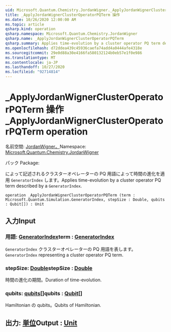 ```yaml
---
uid: Microsoft.Quantum.Chemistry.JordanWigner._ApplyJordanWignerClusterOperatorPQTerm
title: _ApplyJordanWignerClusterOperatorPQTerm 操作
ms.date: 10/26/2020 12:00:00 AM
ms.topic: article
qsharp.kind: operation
qsharp.namespace: Microsoft.Quantum.Chemistry.JordanWigner
qsharp.name: _ApplyJordanWignerClusterOperatorPQTerm
qsharp.summary: Applies time-evolution by a cluster operator PQ term described by a `GeneratorIndex`.
ms.openlocfilehash: d72ddea439c45936caefa74add4a0444afe4318e
ms.sourcegitcommit: 29e0d88a30e4166fa580132124b0eb57e1f0e986
ms.translationtype: MT
ms.contentlocale: ja-JP
ms.lasthandoff: 10/27/2020
ms.locfileid: "92714814"
---
```

# <a name="_applyjordanwignerclusteroperatorpqterm-operation"></a><span data-ttu-id="eec79-102">_ApplyJordanWignerClusterOperatorPQTerm 操作</span><span class="sxs-lookup"><span data-stu-id="eec79-102">_ApplyJordanWignerClusterOperatorPQTerm operation</span></span>

<span data-ttu-id="eec79-103">名前空間: [JordanWigner。](xref:Microsoft.Quantum.Chemistry.JordanWigner)</span><span class="sxs-lookup"><span data-stu-id="eec79-103">Namespace: [Microsoft.Quantum.Chemistry.JordanWigner](xref:Microsoft.Quantum.Chemistry.JordanWigner)</span></span>

<span data-ttu-id="eec79-104">パック [](https://nuget.org/packages/)</span><span class="sxs-lookup"><span data-stu-id="eec79-104">Package: [](https://nuget.org/packages/)</span></span>


<span data-ttu-id="eec79-105">によって記述されるクラスターオペレーターの PQ 用語によって時間の進化を適用 `GeneratorIndex` します。</span><span class="sxs-lookup"><span data-stu-id="eec79-105">Applies time-evolution by a cluster operator PQ term described by a `GeneratorIndex`.</span></span>

```qsharp
operation _ApplyJordanWignerClusterOperatorPQTerm (term : Microsoft.Quantum.Simulation.GeneratorIndex, stepSize : Double, qubits : Qubit[]) : Unit
```


## <a name="input"></a><span data-ttu-id="eec79-106">入力</span><span class="sxs-lookup"><span data-stu-id="eec79-106">Input</span></span>

### <a name="term--generatorindex"></a><span data-ttu-id="eec79-107">用語: [GeneratorIndex](xref:Microsoft.Quantum.Simulation.GeneratorIndex)</span><span class="sxs-lookup"><span data-stu-id="eec79-107">term : [GeneratorIndex](xref:Microsoft.Quantum.Simulation.GeneratorIndex)</span></span>

<span data-ttu-id="eec79-108">`GeneratorIndex` クラスターオペレーターの PQ 用語を表します。</span><span class="sxs-lookup"><span data-stu-id="eec79-108">`GeneratorIndex` representing a cluster operator PQ term.</span></span>


### <a name="stepsize--double"></a><span data-ttu-id="eec79-109">stepSize: [Double](xref:microsoft.quantum.lang-ref.double)</span><span class="sxs-lookup"><span data-stu-id="eec79-109">stepSize : [Double](xref:microsoft.quantum.lang-ref.double)</span></span>

<span data-ttu-id="eec79-110">時間の進化の期間。</span><span class="sxs-lookup"><span data-stu-id="eec79-110">Duration of time-evolution.</span></span>


### <a name="qubits--qubit"></a><span data-ttu-id="eec79-111">qubits: [qubits](xref:microsoft.quantum.lang-ref.qubit)[]</span><span class="sxs-lookup"><span data-stu-id="eec79-111">qubits : [Qubit](xref:microsoft.quantum.lang-ref.qubit)[]</span></span>

<span data-ttu-id="eec79-112">Hamiltonian の qubits。</span><span class="sxs-lookup"><span data-stu-id="eec79-112">Qubits of Hamiltonian.</span></span>



## <a name="output--unit"></a><span data-ttu-id="eec79-113">出力: [単位](xref:microsoft.quantum.lang-ref.unit)</span><span class="sxs-lookup"><span data-stu-id="eec79-113">Output : [Unit](xref:microsoft.quantum.lang-ref.unit)</span></span>

